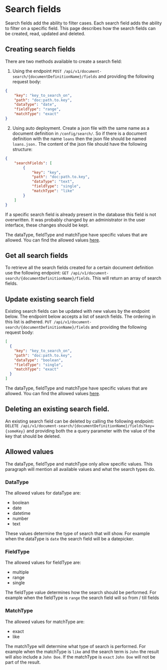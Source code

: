 # Search fields

Search fields add the ability to filter cases. Each search field adds the ability to filter on a specific field.
This page describes how the search fields can be created, read, updated and deleted.

## Creating search fields

There are two methods available to create a search field:

1) Using the endpoint `POST /api/v1/document-search/{documentDefinitionName}/fields` and providing the following request body:

```json
{
    "key": "key_to_search_on",
    "path": "doc:path.to.key",
    "dataType": "date",
    "fieldType": "range",
    "matchType": "exact"
}
```

2) Using auto deployment. Create a json file with the same name as a document definition in `/config/search/`. So if there is
a document definition with the name `loans` then the json file should be named `loans.json.` The content of the json file
should have the following structure:

```json
{
    "searchFields": [
        {
            "key": "key",
            "path": "doc:path.to.key",
            "dataType": "text",
            "fieldType": "single",
            "matchType": "like"
        }
    ]
}
```

If a specific search field is already present in the database this field is not overwritten. It was probably changed by an
administrator in the user interface, these changes should be kept.

The dataType, fieldType and matchType have specific values that are allowed.
You can find the allowed values [here](#allowed-values).

## Get all search fields

To retrieve all the search fields created for a certain document definition use the following endpoint:
`GET /api/v1/document-search/{documentDefinitionName}/fields`. This will return an array of search fields.

## Update existing search field

Existing search fields can be updated with new values by the endpoint below. The endpoint below accepts a list of search
fields. The ordering in this list is adhered.
`PUT /api/v1/document-search/{documentDefinitionName}/fields` and providing the following request body:

```json
[
  {
    "key": "key_to_search_on",
    "path": "doc:path.to.key",
    "dataType": "boolean",
    "fieldType": "single",
    "matchType": "exact"
  }
]
```

The dataType, fieldType and matchType have specific values that are allowed.
You can find the allowed values [here](#allowed-values).

## Deleting an existing search field.

An existing search field can be deleted by calling the following endpoint:
`DELETE /api/v1/document-search/{documentDefinitionName}/fields?key={someKey}` and providing both the a query parameter with the 
value of the key that should be deleted.

## Allowed values
The dataType, fieldType and matchType only allow specific values. This paragraph will mention all available values
and what the search types do.

### DataType
The allowed values for dataType are:
* boolean
* date
* datetime
* number
* text

These values determine the type of search that will show. For example when the dataType is `date` the 
search field will be a datepicker.

### FieldType
The allowed values for fieldType are:
* multiple
* range
* single

The fieldType value determines how the search should be performed. For example when the fieldType is `range`
the search field will so from / till fields

### MatchType
The allowed values for matchType are:
* exact
* like

The matchType will determine what type of search is performed. For example when the matchType is `like` and
the search term is `John` the result will also include a `John Doe`. If the matchType is `exact` `John Doe` 
will not be part of the result.
